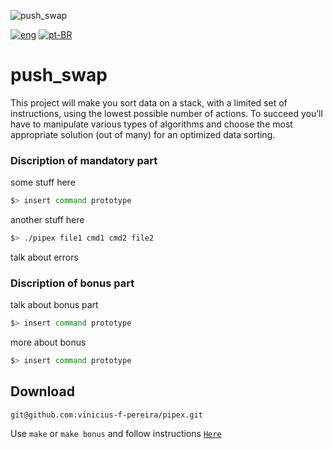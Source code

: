 ![push_swap](../../../42-project-badges/blob/main/covers/cover-push_swap-bonus.png)

[![eng](../../../stuff/blob/main/USA-icon.png)](README.md) [![pt-BR](../../../stuff/blob/main/Brazil-icon.png)](README.pt-BR.md)

# push_swap
This project will make you sort data on a stack, with a limited set of instructions, using
the lowest possible number of actions. To succeed you’ll have to manipulate various
types of algorithms and choose the most appropriate solution (out of many) for an
optimized data sorting.

### Discription of mandatory part
some stuff here
```bash
$> insert command prototype
```
another stuff here
```bash
$> ./pipex file1 cmd1 cmd2 file2
```
talk about errors
### Discription of bonus part
talk about bonus part
```bash
$> insert command prototype
```
more about bonus
```bash
$> insert command prototype
```
## Download
```ssh
git@github.com:vinicius-f-pereira/pipex.git
```
Use `make` or `make bonus` and follow instructions [`Here`](#discription-of-mandatory-part)
